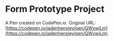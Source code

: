 # Form Prototype Project

A Pen created on CodePen.io. Original URL: [https://codepen.io/jadenhensley/pen/QWvwjLm](https://codepen.io/jadenhensley/pen/QWvwjLm).



